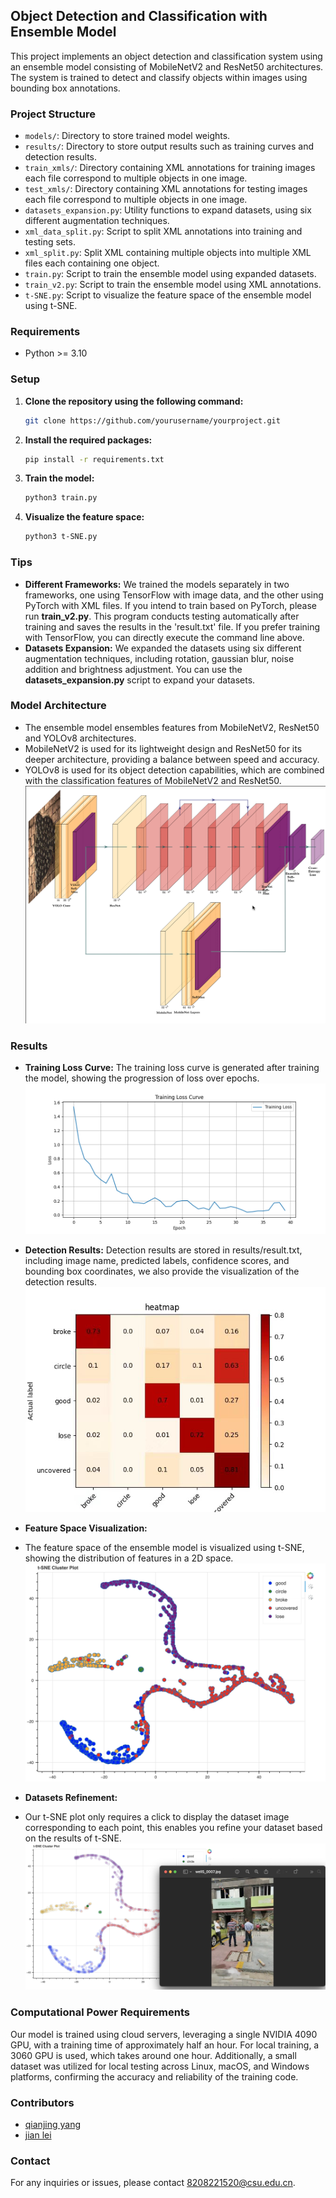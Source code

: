 ## Object Detection and Classification with Ensemble Model

This project implements an object detection and classification system using an ensemble model consisting of MobileNetV2
and ResNet50 architectures. The system is trained to detect and classify objects within images using bounding box
annotations.

### Project Structure

- `models/`: Directory to store trained model weights.
- `results/`: Directory to store output results such as training curves and detection results.
- `train_xmls/`: Directory containing XML annotations for training images each file correspond to multiple objects in
  one image.
- `test_xmls/`: Directory containing XML annotations for testing images each file correspond to multiple objects in one
  image.
- `datasets_expansion.py`: Utility functions to expand datasets, using six different augmentation techniques.
- `xml_data_split.py`: Script to split XML annotations into training and testing sets.
- `xml_split.py`: Split XML containing multiple objects into multiple XML files each containing one object.
- `train.py`: Script to train the ensemble model using expanded datasets.
- `train_v2.py`: Script to train the ensemble model using XML annotations.
- `t-SNE.py`: Script to visualize the feature space of the ensemble model using t-SNE.

### Requirements

- Python >= 3.10

### Setup

1. **Clone the repository using the following command:**

    ```bash
    git clone https://github.com/yourusername/yourproject.git
    ```

2. **Install the required packages:**

    ```bash
    pip install -r requirements.txt
    ```

3. **Train the model:**

    ```bash
    python3 train.py
    ```

4. **Visualize the feature space:**

    ```bash
    python3 t-SNE.py
    ```

### Tips

- **Different Frameworks:** We trained the models separately in two frameworks, one using TensorFlow with image data,
  and the other using PyTorch with XML files. If you intend to train based on PyTorch, please run **train_v2.py**. This
  program conducts testing automatically after training and saves the results in the 'result.txt' file. If you prefer
  training
  with TensorFlow, you can directly execute the command line above.
- **Datasets Expansion:** We expanded the datasets using six different augmentation techniques, including rotation,
  gaussian blur, noise addition and brightness adjustment. You can use the **datasets_expansion.py** script to expand
  your datasets.

### Model Architecture

- The ensemble model ensembles features from MobileNetV2, ResNet50 and YOLOv8 architectures.
- MobileNetV2 is used for its lightweight design and ResNet50 for its deeper architecture, providing a balance between
  speed and accuracy.
- YOLOv8 is used for its object detection capabilities, which are combined with the classification features of
  MobileNetV2 and ResNet50.
  ![Ensemble Model](images/diagram.png)

### Results

- **Training Loss Curve:**
  The training loss curve is generated after training the model, showing the progression of loss over epochs.
  ![Training Loss Curve](images/loss_curve.png)

- **Detection Results:**
  Detection results are stored in results/result.txt, including image name, predicted labels,
  confidence scores, and bounding box coordinates, we also provide the visualization of the detection results.
  ![Detection Results](images/detection_results.png)

- **Feature Space Visualization:**
- The feature space of the ensemble model is visualized using t-SNE, showing the
  distribution of features in a 2D space.
  ![t-SNE](images/t-SNE-to-dataset.png)

- **Datasets Refinement:**
- Our t-SNE plot only requires a click to display the dataset image corresponding to each
  point, this enables you refine your dataset based on the results of t-SNE.
  ![Datasets Refinement](images/t-SNE.png)

### Computational Power Requirements

Our model is trained using cloud servers, leveraging a single NVIDIA 4090 GPU, with a training time of approximately
half an hour. For local training, a 3060 GPU is used, which takes around one hour. Additionally, a small dataset was
utilized for local testing across Linux, macOS, and Windows platforms, confirming the accuracy and reliability of the
training code.

### Contributors

- [qianjing yang](https://github.com/unknown918)
- [jian lei](https://github.com/LeiShang2004?query=2256726183%40qq.com)

### Contact

For any inquiries or issues, please contact 8208221520@csu.edu.cn.



